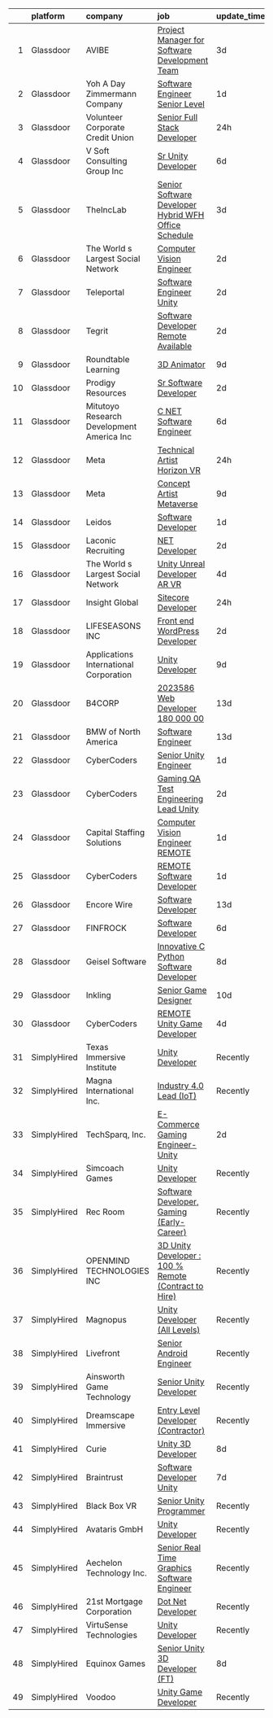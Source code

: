 

|    | platform    | company                                      | job                                                                                                                                                                                                                                                                                                                                                                                                                                                                                                                                                                                                                                                                                                                                                                                                                                                                                                                                                                                                                                                                                                                                                                                                                                                                                                                                                                                                                                                              | update_time   | location            |
|---:|:------------|:---------------------------------------------|:-----------------------------------------------------------------------------------------------------------------------------------------------------------------------------------------------------------------------------------------------------------------------------------------------------------------------------------------------------------------------------------------------------------------------------------------------------------------------------------------------------------------------------------------------------------------------------------------------------------------------------------------------------------------------------------------------------------------------------------------------------------------------------------------------------------------------------------------------------------------------------------------------------------------------------------------------------------------------------------------------------------------------------------------------------------------------------------------------------------------------------------------------------------------------------------------------------------------------------------------------------------------------------------------------------------------------------------------------------------------------------------------------------------------------------------------------------------------|:--------------|:--------------------|
|  1 | Glassdoor   | AVIBE                                        | [Project Manager for Software Development Team](https://www.glassdoor.com/partner/jobListing.htm?pos=118&ao=1110586&s=58&guid=00000182b4e11f2fbfd77b31d86958c6&src=GD_JOB_AD&t=SR&vt=w&ea=1&cs=1_a0192225&cb=1660892029139&jobListingId=1008071885555&cpc=C63BD00756FD6F58&jrtk=3-0-1gaqe27r8m6pk801-1gaqe27rvgsog800-09a2f425170512e9--6NYlbfkN0Brla-Zn9TtWMRI9hglf2COtJLUY7PVjml4LUR13BlzD7MVyLh566VO5g-FW51VMmyx8Pib9ImRFWYslYujxvpIpGCxbpiafJtvnwY-EFmMU2mSlHtiTJjLsydHR26cBO0FCE4PMEyI8ch_XkC2Y1AOr4pHDUxOz2m5-Wcw7P6yslBKJ52EvDJPg0uikh12qrNx9ajgbdrNTG5QkHeVbtF0GkCidRnZPpEytmVO82Wge8JmMLe5JNpxN9lvu7I8bgEuWzK13ti4_5TmYbERMrjV5lWtNz-nihfhrRepLgHRZ8I5Yayn6av0zhmpl1R7Ar-UdKmZ8WWnrR1eLB5EFGciTpg3fDleflJ2hxlcFSLS8SY-KZYsoAxEcDcJlEoWdjr77eZRUshkWScjMcQxM8P_iYsmDmyvo4IIkNTgXz3ORx-eIkZjJjn-RzjINYL3z-eRqjJ2-gyCjgndMzeiQm1OlxviosZuMPXw5bmkBPUdEhy1o8Zm5fuspmiMW5NBamquLBBNYfUWow%3D%3D)                                                                                                                                                                                                                                                                                                                                                                                                                                                                                                                                                             | 3d            | Portland, OR        |
|  2 | Glassdoor   | Yoh  A Day   Zimmermann Company              | [Software Engineer   Senior Level](https://www.glassdoor.com/partner/jobListing.htm?pos=124&ao=1110586&s=58&guid=00000182b4e11f2fbfd77b31d86958c6&src=GD_JOB_AD&t=SR&vt=w&ea=1&cs=1_534cda07&cb=1660892029139&jobListingId=1008076404133&cpc=5FEB1BEB8E14EF52&jrtk=3-0-1gaqe27r8m6pk801-1gaqe27rvgsog800-4efa5519357b4d2e--6NYlbfkN0Ae6Qmv8rNb3d5rEsMPL_plhvilYeiJERi7JqghURwQ9bq2mHgMGRGP2iYP1nqVQ_AjShr3JGn9HkZ6wV7UwSgTzdiuvyjShPUsCCzIJQr04_VzsTtrzDPvPeiQmm0ye1WEOif2S5wcrhVOg-DQppf01PPqD0lypB_pvnQN0lN5_pm7vk7X2FMmCIRf6SayfwHH9Uv7vXpYYLevJUcrVyQiYfH6b33254Yw4WijPn_RPluZNLFD0SgN48nxXjO22Wg1tbmr3WpWulxRZaNS9GtjhqT8vrwk55ykHYwyEYtGR9OiNbrA-4iBoQA7sa3PIfdvzL4ipntPAlwadXfrnF_TZoVXS11ve6tsZQOglnQk6QWJHBdUX5d5Zm1-RWl38NNxLTBdSKJyc5PvmCQCcAUOAj4P5gq3aJoh4FzexRa_DPUnX6dqmz1RPIyPDIrF6oh9zlEOqb--0UAnOPvy1Lf8Y0gxRGiyQqzQ7QWiu9GxxLa6dcXtsX_t)                                                                                                                                                                                                                                                                                                                                                                                                                                                                                                                                                                                                      | 1d            | San Diego, CA       |
|  3 | Glassdoor   | Volunteer Corporate Credit Union             | [Senior Full Stack Developer](https://www.glassdoor.com/partner/jobListing.htm?pos=127&ao=1110586&s=58&guid=00000182b4e11f2fbfd77b31d86958c6&src=GD_JOB_AD&t=SR&vt=w&cs=1_aae40972&cb=1660892029139&jobListingId=1008078538669&cpc=280AB1FAEDD8D536&jrtk=3-0-1gaqe27r8m6pk801-1gaqe27rvgsog800-ca50e950ee618eca--6NYlbfkN0D0ff9e8Lfwlpl5zGbQmpn59AL71QmFd7VKOAnfyjZzp5sdngV8WPgYe0dov1m7Y2mzno82NZo4ds0Sp7kLOgDl6XnJTidr0i1rbH1TfYFtDDwCGo2uGq8hdgq9jCiOvuLBEfE-lUdin7ShclQjvBsYVhibcOY04KrBDLzCYCWDb0gMSb69g55SH0U6JEkg0g4iqyFKsxbkt3FZMOXqEDpjo9IUOkznoCg8l1e5aLD6Q9jgwhb76qWBvvVfW9VBDPIKyfpGGFHh9VW2Ww54-WaagvZB9FU8fbEE3ZIPX4RkAwbaZntVa3LnW65OpSkh0d3-4LU02TqsDrDaF77bN_1kRgZ8_rv8PbMKmWezsplUi1-pc8PF5DWKae3hPncL733g1kmjHvNlmUS_ZEsuXdqVdt76YDhYXpJe5NbL_ZZf4flqu2gBWzhaFpGRCIuJ2mUGgNtdAixYmezz1iVuwUj4Ac2PlBkyLYY%3D)                                                                                                                                                                                                                                                                                                                                                                                                                                                                                                                                                                                                                                  | 24h           | Nashville, TN       |
|  4 | Glassdoor   | V Soft Consulting Group  Inc                 | [Sr  Unity Developer](https://www.glassdoor.com/partner/jobListing.htm?pos=126&ao=1110586&s=58&guid=00000182b4e11f2fbfd77b31d86958c6&src=GD_JOB_AD&t=SR&vt=w&ea=1&cs=1_9469b9d0&cb=1660892029139&jobListingId=1008068603998&cpc=334ABAF5D42DC775&jrtk=3-0-1gaqe27r8m6pk801-1gaqe27rvgsog800-85917aa00f3f2bf4--6NYlbfkN0D9RE-Si7ybiUgDiZLiiQYmpNk9Vbzm2gLbPAQW_p1zE3jUynzuC9mQeE4jvLF4MlS_eJoYiclQZfDV-8rxK7trz0mZrVCipmJf43BA5vmJuJ51QVrW8c5Pq5asY-JkCxJNrAJGuchCa72LGsh8Ez14KRADh-U9shACdi1d1HxV10TD-5y22u9gazY2vR0A19YPL-PufP6XzSWoR-7E2R0c0URmlgvnbXAbSElohQVRvhNO-Y4IntFJWvimOtCXoHMvKVoxMgif-CufwpAcxMq4-bGOUBfGINxZ_jogyDq8C862VyApTqaU2lL_T954rYOhgRJYxhyJPdcYH6Bgcra892K3Xg7ztiZfOivKPqNMdwaErCnwJ694uGoDxwJ7OWCYkT8F-ZCNXXnXDOW6tb1WNTwzUGE120juhFOe6tCZQOPOpeBDBQ2pPJHCYBhGeqDrs-0UhW2b6p7OkKQRx6FCDt9bza6ftsDp7cDh2n9ZDWGdZ3SFfOtBd8qrkg3UDEw%3D)                                                                                                                                                                                                                                                                                                                                                                                                                                                                                                                                                                                                     | 6d            | Louisville, KY      |
|  5 | Glassdoor   | TheIncLab                                    | [Senior Software Developer  Hybrid WFH Office Schedule ](https://www.glassdoor.com/partner/jobListing.htm?pos=110&ao=1110586&s=58&guid=00000182b4e11f2fbfd77b31d86958c6&src=GD_JOB_AD&t=SR&vt=w&ea=1&cs=1_83926fdf&cb=1660892029138&jobListingId=1008072101879&cpc=C49818E30565E1C5&jrtk=3-0-1gaqe27r8m6pk801-1gaqe27rvgsog800-9d51a61459776722--6NYlbfkN0DSSdLQjsFUNIIfWKBSCm7aFN-16N06oiE1QhvrDqT-YyS4Ix_-hUP8Scw6mwJEE6A2uisVI56FbgYlpINU4OAL-rAfTfCKglmO0y9iRlmC55pppFErSPqD5Uq1Th5kGjC9eEB3fOiQg-HIkeKCQlqT-IUkS0zPgJbMy6l_6XzE6linuJiv7UBAGSRZCMxF9hl47Z4osv314DIsngajYsoOPHQ3-RrHq5rlzKGmTTtNMG4qeSRvmqRY8ekojNsf3S3zC2lGdrfkHDCleBK2G8a36g5g4YcUT2QoHHr3RP6MbmOzp7iA7uUSZ1SqpBHLUzjglNYZbQBGOF91LpYsr6flNinXNrMo6VREii6I_Q_-pbpm9MwhCIIalwraU9YrJSd1HtbV0vLWjx65MNPHID-Q2PZgWXMLK-0kx19L4xKs9a6SPQMIQ559z4yFcI_BYuDa53lUqn2gs-OUXYJztoUKBzXmUw7tjTXOCkup1quAIeuNHWDq8poOVVBoEwI3NRVJYahQHdpkiQ%3D%3D)                                                                                                                                                                                                                                                                                                                                                                                                                                                                                                                                                    | 3d            | McLean, VA          |
|  6 | Glassdoor   | The World s Largest Social Network           | [Computer Vision Engineer](https://www.glassdoor.com/partner/jobListing.htm?pos=123&ao=1110586&s=58&guid=00000182b4e11f2fbfd77b31d86958c6&src=GD_JOB_AD&t=SR&vt=w&ea=1&cs=1_c797bb2b&cb=1660892029139&jobListingId=1008075260622&cpc=BBD63848FB84346C&jrtk=3-0-1gaqe27r8m6pk801-1gaqe27rvgsog800-35c8dcc64f80e154--6NYlbfkN0DSgjPPcnEdvoK3uuxfISLALE6pB1FR7YSHOr_tSg5_QGIhoz_2VqUepdcKLBLI_zT-ByUZ7jUfNzxKmhUpoUNX_46a0P5eSJtFIKqmBxE2EUZWXuXIw_QgpOkukgLUflKYrCxeIMOLksSSMqbnyASmenJYhoRn4pFp-hnkcwA5_yroqHfnV4cYFtctVNWTMIR97xzFZUYY4Z2ADPGKReFnOyrrsrEjX3xjOR5tl9C3DcT6gD2MQK4T9obFz7XYpTqQSZEF4hAw9gtPQG3kJ3hRolK8vIepLgJFZWpZ37_uPkAgWY-qfiYDzjUfOtIVSNcaEEn4NqbzghpYIwSqGDbTwAZWJ6BjnkBi9GwUnecoat7F7HOWzatrFyWtWGSYsoFXX1aO8u19mU-HWATEUCLKNlj_ZtIDJ2c-xpXSX8_9O1yxRJrP_uHpfdO_ECsyugmrgOy7Wra0CUIJcTOqR5FI-C6mHcH-0-M-XCbbyPeBMciv06R2B02US5jbqq-rSvgBnFvCGNskfEfHHKvxmxKNRG7WBlpahQ5uNrN9CJwNaQORMOufas9O8YEa5XIBc4MewNZSRjCP8xeon1eF3ygF)                                                                                                                                                                                                                                                                                                                                                                                                                                                                                                              | 2d            | San Diego, CA       |
|  7 | Glassdoor   | Teleportal                                   | [Software Engineer   Unity](https://www.glassdoor.com/partner/jobListing.htm?pos=107&ao=1110586&s=58&guid=00000182b4e11f2fbfd77b31d86958c6&src=GD_JOB_AD&t=SR&vt=w&ea=1&cs=1_58dc4a58&cb=1660892029137&jobListingId=1008075046577&cpc=8A48E7D5890B96AC&jrtk=3-0-1gaqe27r8m6pk801-1gaqe27rvgsog800-a2586b8f60e5c255--6NYlbfkN0AntC0C-TCVph3zu4OMPCfnQ-MMa4QglcNogR1ub3Tc_pVtaDijIQNGqjZUjoXo2yKwu64KD8-YtFIR2I8kkqCbL07rpeOqxyEMXIKB1ZwOfsl0Q6IfIhQNenE7zHvKHruNGpl76kDxluITjcBqrRgn64vIx2FQD8vXwu5Xm23Gx3RzCIfCAb9mVGdhDJfdG4EpSbx9fP-yHUW0Vh6dn359MBdtKZPXjFCYH2bv5AAJXhfpmnBLsT6vEG93XzM2TEgHDF8yGq6QQtNpTht2WqjzVz1e7o_lC6x4waeydedv7cQF-96zs-7hoVCpLVAfMk-9mWP6B1seThPnONuH-hxoDkcGB6AcvsmNhLauu2IFVobBZM0h8OR_4Tq1xLB5eAPuknHeIHot8ps4LQOcVOztnL2r33t3Mx1KxbeD-NRpJQw7mm-3BbdwfQhoQWMwgqiijNEHOd8tfezKVT6ns_ej6Qodpw7PEvQhAECVF8VK2vXp2QFaBnw-8ZDA5t07NxvnHx_xQQSR-w%3D%3D)                                                                                                                                                                                                                                                                                                                                                                                                                                                                                                                                                                                 | 2d            | Culver City, CA     |
|  8 | Glassdoor   | Tegrit                                       | [Software Developer  Remote Available ](https://www.glassdoor.com/partner/jobListing.htm?pos=113&ao=1110586&s=58&guid=00000182b4e11f2fbfd77b31d86958c6&src=GD_JOB_AD&t=SR&vt=w&ea=1&cs=1_916ca3ea&cb=1660892029138&jobListingId=1008074129417&cpc=334ABAF5D42DC775&jrtk=3-0-1gaqe27r8m6pk801-1gaqe27rvgsog800-31ea58efc222df99--6NYlbfkN0BYTXhm1cbXLAspEfzBkuVxq2TVVktJReCYtVkqu0WvP24Gm3Dxy7MDa6OJSrO0xO6C66tfxA8ttbJfLdpWJkOgdtvkYOy2-vXX6QsvaM9J3wudpgQJfabM3wvw393EsEKyI2j8r-2wX6ovTATJdOhRulDCxWlu-ACK69X5QuY6KgD_QcQy8D0VRgb4a4kmfd3z_qs-B9KgxIGPnmP6JdEyTfm55MQsM-ofZ1A-L5_hAZsgcyabEaw4SftwVZ4zV93uINH0sNC0BVG9M-8FmAbblU4BGZwra6lC63H8_B7S7YjOWfn6q4GKeMWeMTSdGYFFS_lwj_AFUltChar1uEZOtHpYjM_9xOAaIgYQONurnWI1c9rzkf4MeCdHrzJUmdiYiW3lfkpOq48Jk2bz8-JUdUCr5Od3Be0xjnSzrlIHm4ZOfIL7t2mmFggcpm-ImyNAM7vk9uRe9vPdBtGxo-YQHI84u9pcq9JVbBDtWNrWTCD-Bvevg9vQiGJimVvlphEXTUVKddlBtg%3D%3D)                                                                                                                                                                                                                                                                                                                                                                                                                                                                                                                                                                     | 2d            | Remote              |
|  9 | Glassdoor   | Roundtable Learning                          | [3D Animator](https://www.glassdoor.com/partner/jobListing.htm?pos=109&ao=1110586&s=58&guid=00000182b4e11f2fbfd77b31d86958c6&src=GD_JOB_AD&t=SR&vt=w&ea=1&cs=1_7823ebe1&cb=1660892029138&jobListingId=1008062652493&cpc=63C68CF611DF075E&jrtk=3-0-1gaqe27r8m6pk801-1gaqe27rvgsog800-465ea9dab49fe022--6NYlbfkN0BVapqBw3SgoS4uv2G4zUYtqIdSNvBDwETDajj4_FEyngziGLzFguvgXGnGRHjxmfOl7YToDFSbofLhWIkbyvd4jpB6iHDAdo7rVOzKqXgujFNWoT3iiw80UTSm2WavY9DzDTyG37EC4qUegYrcIBFAY3qclQ4wYp9rY5Kvv_O5cP993YzGrZrm-7jxuTlgP83qhFBteX4vf6HFkMIgIefrRWth8PtoRrrgR3jf9Z1giRY1PyXyeJ3gLtBdaG1VWi88x-rj_KRQ6YKHK7ofeT1U7Q1xUzaQ5J9S2f480vXLNPbe4TkyAd5Ft-e5Gap6LyzgOsBYYusqv1IqkdCaU7Qdgyk-FVRzSGuvqt9SdNEvZKiEBTa4fbZiWPjDVAhhz4NgwTPLC4x2agPDGiTy8uSLrkpdGDiibYvG3u9VQdbID_jxro8-RYehanDmY6IAHBMjkqtXHuc5Gm0pT__IphvjnGz_3nefsoj21WmOYVEXErmO8xQCVWlZ)                                                                                                                                                                                                                                                                                                                                                                                                                                                                                                                                                                                                                           | 9d            | Chagrin Falls, OH   |
| 10 | Glassdoor   | Prodigy Resources                            | [Sr  Software Developer](https://www.glassdoor.com/partner/jobListing.htm?pos=105&ao=1110586&s=58&guid=00000182b4e11f2fbfd77b31d86958c6&src=GD_JOB_AD&t=SR&vt=w&ea=1&cs=1_e31c5792&cb=1660892029136&jobListingId=1008073502263&cpc=3028881457C6165E&jrtk=3-0-1gaqe27r8m6pk801-1gaqe27rvgsog800-404555c049bc27ec--6NYlbfkN0A2ztIwgPcC5sUL1oQzLFCSvVVkIkslVOnYdQ0mpSfPA6NpMWu6Kno4nnrYB-fWKcufpT5xOxPe2qCsSX5um4scelRw14WwX33UYcL6KO34QeC8INwRzUAPtwFkNlVpOdX4f4P1DQp2fZ-UJ251JBajJ815MIKFs7XVquBdwSk1fsH67WzqITEoiy4zNby8cnu7jShpL3xBWhxY-n3GAM397_soHKo9wkYUfrcZZYI8dGar122MbRXw2xwaAAMht4qHvxCXH2fORbNPpqUIj1g0QBaUaejhoI3PeETz-B1feI1hfWprIXZ-qZkHSimY5rJj9_JSTm1U804RTpHeuQNkOeRAkQ_bMSErh4xve4gOtrGE3BEn2RzvAZPZRf4vXDUGzqmgam5aBGMRfnMQWxnP8zwHDBGa8tnPXlaE1T4fhHiHJk9X8umdNrD7TtOCpvF5tx-rx-Z3p-hoJWLj6v6mz6S4idFLN__z360OciUchm-2BMyp8GxPTany1AEfzD6Igw6fM1A8Fw%3D%3D)                                                                                                                                                                                                                                                                                                                                                                                                                                                                                                                                                                                    | 2d            | Remote              |
| 11 | Glassdoor   | Mitutoyo Research   Development America  Inc | [C     NET Software Engineer](https://www.glassdoor.com/partner/jobListing.htm?pos=121&ao=1110586&s=58&guid=00000182b4e11f2fbfd77b31d86958c6&src=GD_JOB_AD&t=SR&vt=w&cs=1_8daa7f17&cb=1660892029139&jobListingId=1008069331181&cpc=4F748F1840550ABC&jrtk=3-0-1gaqe27r8m6pk801-1gaqe27rvgsog800-1fa32d082029c0a7--6NYlbfkN0BvrjnhlIknunj6B5uFGHHla5BSmGDnouF8_mjReNBU2kRZZ3EzJErpeKkwjhl_gNlOonS223EpcDz418rPQe9hZBvsr5e32Dip9nBxY3QrX5Gj8SrLFgwfUSatyqQnAYzpZMin40eVS1aAVjGReKFSRgtxwmdeBcbsy8hsAWrdYyTbd1IRKXDUsW6FY_bCxc1pJpNo2D6fViL2yN2wmTSmwAqdBiCYBMQc9gnG0f70MGdoAwjzomsJ8H8te4Wa2H-8XWZhJYxHCPV_7RrQL6bZ224ee1vKl08BxmNSUzgJOh708gHCA_C_dYJO97vaJpB5OkDMdI3Uo4gwEHRG7G2s303l9EOP5Zisz8U-iPUhmVBdJqxOvJBRa5d7opSEnQXf5tzLF4Q_qBvykvdWnpAG0sXheuUqAMzKEJXbdPdRLcx3IxbWnywp0w_y1FHLESlMyW2kVS0FQ48m3G3TX_moYo_Nwqv_zv72fkRXZmwQQNs8qspNK5grAAl3IrqnYQF-0lN6k0ci2IRQVU5PEDlWbE7r-gmV92zOIVeGqV5yCZ-CoZh1lpiDOSvfYOj9gsiYRFKidPnsAKAzMy6mbMgzCCuYnNBlaGFvEfHo_AK1aQAa8-0jzUubZEBHDMUrke1WTfVkogNVdxSdAc4DFGK3iF-YDLNfsYYCJDwPRE9ZCra9Xu_JDJzLQNExk-PsMw4%3D)                                                                                                                                                                                                                                                                                                                                                                                                  | 6d            | Industry, CA        |
| 12 | Glassdoor   | Meta                                         | [Technical Artist  Horizon VR](https://www.glassdoor.com/partner/jobListing.htm?pos=116&ao=1110586&s=58&guid=00000182b4e11f2fbfd77b31d86958c6&src=GD_JOB_AD&t=SR&vt=w&cs=1_a564d7b5&cb=1660892029138&jobListingId=1008079986244&cpc=6193B0C32834B022&jrtk=3-0-1gaqe27r8m6pk801-1gaqe27rvgsog800-434291bfad5fa8ac--6NYlbfkN0DYl4UJW4r1Vl7FEn6T9F-rD9lpC-0oMJVSiWjK_MGUd8e8cHXcpv6KPyjLHZEfqkVC79d7dzjSSi137PjzjJNGMHmj49W4Jn25vVvuHv5L1xKltE4fvZju4j1rSVs7xspvDrPiPo-wibroytElLXb6ta3rGr1ochhiLeuCuAVUT5eeoXRcRHDabA_HaImJ8W9m7yYoL4GuozjwdHAgRv37iw6ietakYuuq9Op0-Q9V8RAawU8JOHo0RHxrgyQ99IEn9EZhDicxknB84Ii8l0BdhLtiVh-J4O5PHUlLEWrWpetxXvY9K3Ie5eqDB1Qj7KsBVH-P9MGgyJfqQio0Zm9mBaoeEgM9YxlmLOFKkb7ClDJKUEKuVex1BkuQyohsBIhkoqxz7U57f1kfDWN00smTJ_D-4gSkTRuVf9fiUM-ZE_-wrdA7Rx6dm6MSMHNtifeHFyRgaQSYKRG9zS9MFMAd6lBDHxPGtZxLk5QgiLFBSybwzQAreWUQ_bkL2Y04TxAaHxEB5OYtEkHC6iTF6DM50G4doEh3Gqbolg54Sjs7DhyIoartIFRLMKODioADWgkIDnKNCSWcFqz0TNuzF9Y2WOFUBk798L7Eg_KIQloRlABexkx6UXnqzijQ7rje5_HuP0E1AUHZL_lbk2tI2Z5Tq_9u5r1ft4G9t8tcrWY9oj2xevztB-Sk_-G5tTgr0c2hwnbjxEPRIn-0lViYEGq6d74KfkI8LvVywe_J-jM-sHvQJGVnSAR8DHm6QGKzOg6W_WzgZfEjJWV7WFM7iUAwpSLEfSobT2og4ewXmFmI7gSZPN378LfbmC6OfbXVMkgBIKhieqbaO8IMiRMhwjje8Lm3Sb4pTD0zq_sQHontB-IQseVMrnmt8K_HoPLLCsnc6bAACm1yUch_R_DHFrZCPcdLvjqjz3v67yfxuSS_mhiKBOdG7taFNBn9wTF-UEtNn2SFiFrlQ5NyKrwlS7hN_iTNCIrtEc2w2Zp-4cedlNdwo_gedzJDRSOCG9W17rSWtTvAudDNQt8DWAR2-kSMobrnHj6YyZ__w5HuFrZjx0hoCbtcjUK6LbaywRp_PO0%3D) | 24h           | New York, NY        |
| 13 | Glassdoor   | Meta                                         | [Concept Artist  Metaverse](https://www.glassdoor.com/partner/jobListing.htm?pos=115&ao=1110586&s=58&guid=00000182b4e11f2fbfd77b31d86958c6&src=GD_JOB_AD&t=SR&vt=w&cs=1_02b877d1&cb=1660892029138&jobListingId=1008062809212&cpc=AF770993EC679D41&jrtk=3-0-1gaqe27r8m6pk801-1gaqe27rvgsog800-e329358f52c7b31a--6NYlbfkN0DYl4UJW4r1Vl7FEn6T9F-rD9lpC-0oMJVSiWjK_MGUd8e8cHXcpv6KPyjLHZEfqkVUDhkK4Kfk9Oh-TQSWSbaM-3gwgiir17qKd0_nbd_Cf2m-db17kT_C4XyBNANDmzmIia3fwFkeGPff3n08edhh7Kmsz9bQGkkMn5Yumu3oFHkObOcV9Yr_qSbXu2NO2topWal0PMpSssAQDPIbYCowU3B0j4fc5DVexEeFWPsiTkotcEISPn9czJzCgAuANjvVwgTgNDzomjwfPv2u1gq9xaTpedvLd6G9cq3g7SSRlG92Bhhhz3mfjZKPOxGeA3wdnfFap0lBpzEwijeBFTyNKNw7a3m6obH2aB29i85QexjfBqVjBrplR2rlSuIo1lgSAmJXLpGPKiXLoBXHfTkHTu-htK56W9d2yME5P-Z5n-CEIQ48NoTujs09m2ROkJ4tN-ZvoCOoNFCnuRvtNYUGcNaznoOkth3TZcxa0os-4JbbMjg_F0Ke8QOBxDv4uawD80j_m7OVFdpq-vRdf8ggpBbd1bJ1NDcBqW2n2g41hEzJ8MrQrFVl7op24SYPJXBBjIJXD_srkgzgYhvjmH7pRW1V1dCmB5MD_XOC9_ANPWYLB2RhVP68SoLSpZ23MjpKbiun3bzM-2dRkzFYR4rJdNDYMX2WO5TFwWpsIKVR66iZUATdxLTKzHbA9KI0yzE4jRKdfKAqjRb-ShdwCoRdPC1Gd4sDxUyDp35P3cuz2YrQ3L_kMINyC1yL12lMJUGXnZvyClUqlTysN1r_NXh8-bAylYm8frWDUuAE-NlGcwuRt3g1nsQ6cE7Ue_K1XXJl_RxqlighkAgLqXJq9dcsxnRp5Dx4Hl5Apm0O5brUeH_L7qo88YbzT74ZtKJv-HKXtptbm2Sf1TFdO1UuYNIoZ7WX7HL2ChmG7kHQFB2wOToBIvCef2g0p5v75LL3kbUkBNng_GZiPuwi7I4oL5n1dFpswCz4xpPXDq-UOjb3fKb87g6oV-NChBvVHX8Zx9cRFmbGkfIbl2MHMC9k_LDVU_B5UzruGlbnqDi-ZDRNU97b09uCUovOlbHQxNOxMbE%3D)    | 9d            | San Francisco, CA   |
| 14 | Glassdoor   | Leidos                                       | [Software Developer](https://www.glassdoor.com/partner/jobListing.htm?pos=108&ao=1110586&s=58&guid=00000182b4e11f2fbfd77b31d86958c6&src=GD_JOB_AD&t=SR&vt=w&cs=1_8a84990f&cb=1660892029137&jobListingId=1008077271826&cpc=883DC43018083D9A&jrtk=3-0-1gaqe27r8m6pk801-1gaqe27rvgsog800-00cd903cd62788fc--6NYlbfkN0CZUO70VSdYKA8PR3jfrSh5ljhqJhfDt0PzQCMubt8cRihWbmqO_-Ccw6DGinMZCyJzkaFxd7N7OqMyGmEHSKB1kslckWKLwPCBcZhEd3jGlq5d3SmluoLsMVZyld88sLpr1kDfBznTNAO-J-XdWqpErp3ozdklj28lvMojXzqmC5Xs_BqGi37NDt4trizjvaoAw84qw-rLk_J8fbAh3eDOfEZ_GOen8X2bPIeIK7yYwUUzDkfOMgkicHyzNvaUdCcx-BYo4-PirLHZ3Ucv6Hu1Ja5V8srY1LKah3XgU5RaYtVePr9FUDT_FutPY4WvwIEqRm3fiLs17MwsWhbRjP6q19wqU-Rr2yZqnHgTIgx6RbXTj12mOu0cbM2oRiZM0n7BDDhXg194Iw1vHBVCEkWJV1-0C2ABp1Kaaw87nmvt8ZcUpImmdeLpL9UqTKvSKnxPrQViFKkPeVTX3t1YhXnTUJJo0OSdvlkUmneAYezJ0kvtacDVL65kjWd-e1Ob7yTzK7uEyGaEDEIoTA8KJQ1pXhMTHoDOnHwXOGSpd3RRpvfnsjrVGI4CcAN3u-Y8wTBOv1-7PES3Ma77hgDqmodzccnlOHbjauP7VgycJCiZvDEvhzNYF403)                                                                                                                                                                                                                                                                                                                                                                                                                                                                                         | 1d            | Bethesda, MD        |
| 15 | Glassdoor   | Laconic Recruiting                           | [ NET Developer](https://www.glassdoor.com/partner/jobListing.htm?pos=117&ao=1110586&s=58&guid=00000182b4e11f2fbfd77b31d86958c6&src=GD_JOB_AD&t=SR&vt=w&ea=1&cs=1_18df43e3&cb=1660892029139&jobListingId=1008073871528&cpc=6193B0C32834B022&jrtk=3-0-1gaqe27r8m6pk801-1gaqe27rvgsog800-ea381383c430b3dd--6NYlbfkN0DdJbhHBYXEWBLZdlxQXj7QWc-IkEPIf_iUNPDm2ENCvayc7As59E3viv5RijUdfddRMWLQtu9yq-9Cvcjdlhi9ZpdFgOHV-qlFPgkvYgAu1Utk0uElhqxUYGKpx6T7CPHot6IZr-dOKfsA-NQkvdfF1GO-TFQi1JBywzJANKL8aOWbmvAd0dMu3WsSVKUJeuJHrn0V3aDEeTL-K3LmmqFRei84abr1ihPVsiYXwtQ77SSvW_dqqZ6qX94wtBB9zskv5wfBoMB6t-dfDisCTYDrArr3jXcn0u6CWsVrnFuT5CmMBIL_KFJhFgTsKgA59_Qz_yhXd0K0pkfaxrU6dfKv1GRWn9Gty60LfVxC_7joXEbVPp8oqtzTUt08GtgbZ7aGHWGhQLmfvAm2ezZKAoOsSsR_1QX-wuJzI26VeQrBnmrLvc6EcD-kxeVg5Y0sgcnwuq0KvmeIxzyuIHuvUguwnpVhjSHAVGLOb3kf13Dg76JbLKUW3GvAK-YByMs5MQHqA8QY7Sfrdg%3D%3D)                                                                                                                                                                                                                                                                                                                                                                                                                                                                                                                                                                                            | 2d            | Remote              |
| 16 | Glassdoor   | The World s Largest Social Network           | [Unity Unreal Developer  AR VR ](https://www.glassdoor.com/partner/jobListing.htm?pos=119&ao=1110586&s=58&guid=00000182b4e11f2fbfd77b31d86958c6&src=GD_JOB_AD&t=SR&vt=w&ea=1&cs=1_cd3f4e7c&cb=1660892029139&jobListingId=1008071050775&cpc=451933188B21919D&jrtk=3-0-1gaqe27r8m6pk801-1gaqe27rvgsog800-9f5628d9cfebf43d--6NYlbfkN0DSgjPPcnEdvoK3uuxfISLALE6pB1FR7YSHOr_tSg5_QGIhoz_2VqUepdcKLBLI_zSqSDsEJmP93KJyLow8fDRmDK97hPZUxVdRhY-RLzI6mplnG6kSbsrJNsU5J8SjuffQnYSaMvAlm31fMrPRABnGmUCUYZHZPacmbq2u4wbqlNmS-Yw8yCi6xPsSTElLmQdLZ31e0aM1yXAoP1hWqfPf5Y-GYBm2jNssV9JbxmdRdBL40VIiWoSdUF7uHDm0L6YwWoJK342upFDw6IifOJXbkouLegr8EzW2_Z9AEA8HehuQEHEfDV1oAL1LjqDCazwFPJVK-FWm8g53Yg7zloT0WKCjIoTK9VSeM4YMJaBI7hojYoNHO7ouq_6AvM_4eq9oqiU-eY8Mx4cUW_yyDMrcLeogZc8oiqGosQTIN5350gaBa9eV0_F1jK3f15_E1-sXWSFW21GiPqiLfmuBpPewlPGblDLVjxykxzg3foH-qxxLYPuaDDjrAxBYoCxDjdrl00k8KZXnWoEDyE9BrU7QIV6hsg3GDAHyZqwQO1a8GpzAP6d03bbZ8rmsIZqXUj7OXZVDrkrlaGY4_QDs_WrhNiwdG3dlMLY%3D)                                                                                                                                                                                                                                                                                                                                                                                                                                                                                          | 4d            | Sausalito, CA       |
| 17 | Glassdoor   | Insight Global                               | [Sitecore Developer](https://www.glassdoor.com/partner/jobListing.htm?pos=112&ao=1110586&s=58&guid=00000182b4e11f2fbfd77b31d86958c6&src=GD_JOB_AD&t=SR&vt=w&ea=1&cs=1_49b822ba&cb=1660892029138&jobListingId=1008078937608&cpc=7E69D0A57279CD4B&jrtk=3-0-1gaqe27r8m6pk801-1gaqe27rvgsog800-e09437de6a583059--6NYlbfkN0BKkHZu3wF05EeDimN_p6sYpKCMArvwa95YdH7UpkaBCgHzxp9Is74qxSOFHe9rjiE90IMqTh11siXRKaFc0xlqjKsuWxU6-Lc1-2vYFNYarUmgAeYnCWCHLlA3l7CHG4rY7g-vZJCdfNvsCwOLp07BUqoiANEXrY9ifLCSO_XoN_CkKhgy7iZEvDJnsMNxgMEcF-HUzxbXdfSoiHMzG7kuJOlo7Nf8iN-vjjFKI4QmXEuJRTV1eYasWDza5g28S2nZQ5naqKV0GoZlW6eQ_KiXipApNq7s8AExbPpsLOIRKZ4v0PCy6glLylVL0X8O28bhYtCb4rzMewT6dyEFfLhK4rzulSnGAJ7mlTFTKeB3if6nZCzvB0_ojC1pZdEqVQ_9mqtrafFBaDOBOZxRn3MxCEQrtTUfD0vx9AXMCKiCaehrRiWwEqkaKwQx0vjND1Zes4ANw6YpQTSdPL9Jn1wLc1rrV6jvQSrOK9vzyyy8IavKgjE7vxcGa1Kh_3rUMaEZQ3iUeH2aldenU95NCvnY)                                                                                                                                                                                                                                                                                                                                                                                                                                                                                                                                                                                    | 24h           | Las Vegas, NV       |
| 18 | Glassdoor   | LIFESEASONS  INC                             | [Front end WordPress Developer](https://www.glassdoor.com/partner/jobListing.htm?pos=114&ao=1110586&s=58&guid=00000182b4e11f2fbfd77b31d86958c6&src=GD_JOB_AD&t=SR&vt=w&ea=1&cs=1_e32bd1e7&cb=1660892029138&jobListingId=1008073142059&cpc=4B86475FAF393599&jrtk=3-0-1gaqe27r8m6pk801-1gaqe27rvgsog800-93244ac53de9a432--6NYlbfkN0Af6XyPKZ1uzoRE0GahCdo75fE7PN7TXFnIalp9aM13-zogjIsTD1TImW0V_eeuDo0biAWJRdLgtq3Tax48R20OG-JRWJ3lkuvV8hJmgh_4PbgWrzCL7NpSUU8If64xBAKjEwdxR4XPGSe1JutbGCpxtm5hk6bywjQAYWoTQF6PLIMulDlHAcoTW0Cji3wLeD6XpGDqAPGt4cmLSjDE6w4eiFDHDSQ52-vDUeGZgBHIFId105DXSfU09mEqXv9xfOwTfHkqtZpQHVWrMwIR8tqWP_gzqwUWTA61n91zIfWirV36iVriH0_AFyeFOFqHihi2VlYLLJF0erTqnwUf6PvuzOB5N9p65EDbx9e3F42SQZK0NKbCnKezSMlfPsQY36KlDJR9e-r3Zlf-X5Dgz5uq1Lg-Ja1ln7Td__e2DvdoxdZmZcfBZDytoHx4Ngg8fra5IrkRlCzTlZ1tlEVJ2f2h9dooNONuURuAdY0uLtru5g%3D%3D)                                                                                                                                                                                                                                                                                                                                                                                                                                                                                                                                                                                                             | 2d            | Salt Lake City, UT  |
| 19 | Glassdoor   | Applications International Corporation       | [Unity Developer](https://www.glassdoor.com/partner/jobListing.htm?pos=102&ao=1110586&s=58&guid=00000182b4e11f2fbfd77b31d86958c6&src=GD_JOB_AD&t=SR&vt=w&ea=1&cs=1_d9a6d8ce&cb=1660892029135&jobListingId=1008063343561&cpc=CCC092465BAD6A93&jrtk=3-0-1gaqe27r8m6pk801-1gaqe27rvgsog800-d2c8f4e37a635e67--6NYlbfkN0AS3oPsAAmCngCu4U51_2RxXyfS7TdWOFtWPOafNW52IwBtI59ZXPdtfA3svvnxya3IhrtIKjp-_N6sisgsKzSxprYS_YTJd_wl0lpONz31S7cWSlyk53jxFlw1zEgS45L7xh_Qm5NdssYe6ZlPZIHIsG1HV9E73ViLQpOpzxJIQP-E5wNvLwv0J4ilgglH_he__XKJ_8WBWVsWmHOf5FK6WohBnFf6Fmgl5yD9PKKQaDME423c6YDhs9v_BIOqnnemJUhxWcTZRD__yEcdu5aqVzc1ZCssfq2LvPFM20Q2Saak-RqAaGDp1Nfbx6zn2OFXvn4PRssHxh3Xs_kp-E_9EfRLV2URE7TmQvcWdx39ijc0gptpIklLrz557e5XCuodPbhxuXszIlP6dvB3N-ldTwKEV8FqXwlVrx-A5e2Ezt6f4Ze5NgAOlszTKGHtUrwqmoEQUdJs0V5seii-LOmnD-uAifCKCyTKDIKtuOk9dSvGqqAPlAT4xIqvW6FjkMg%3D)                                                                                                                                                                                                                                                                                                                                                                                                                                                                                                                                                                                                         | 9d            | San Diego, CA       |
| 20 | Glassdoor   | B4CORP                                       | [2023586 Web Developer  180 000 00](https://www.glassdoor.com/partner/jobListing.htm?pos=111&ao=1110586&s=58&guid=00000182b4e11f2fbfd77b31d86958c6&src=GD_JOB_AD&t=SR&vt=w&cs=1_fdceaf60&cb=1660892029137&jobListingId=1008055959444&cpc=1FDE87803EF93CD3&jrtk=3-0-1gaqe27r8m6pk801-1gaqe27rvgsog800-a668bd996897375e--6NYlbfkN0BBcNHvdcwdm3ewH9kjvka83ftEJjxlat_DdA1S80VRS6k0mxP7wnwmAsSRP66qfkyACjOzUQGpCoOfGuWGcky_axKpzc-G-J5jJNNjrG3z6y5200UlxLV8wvXWp5g-7iaWZ-LhuuJLvIVilIjA3P5IxhDmQY9k96GGRPgJZEEO1kkTRcdOTuQTK3j5vVpuDMXu1trwhmA8ssMQEn8U6S8mAgcFVgdgi1UHTyeCPxxh89VZ1NOsdFqIsy-tLY774LIfrWIh_vI9vMjAyqKm99WHKXt6NuSJNxc6KL8CqRPTQNIS_89c78uWoSL77NSslKFG7-crJatMuiep5A_z1pHpPO_42d4NsipxmfORKWbSRzulBRILEDsCzh1uEC2mDYYqYfRYJOx-rsE6UwKSSBI2pHYaznaEG-NOZ1VhyNkELe4Nf-CvHzUBRXf0baNuQPpXpd_dU96x_QsWHQMjxkIM6GGe9IGDBpa30NLli6vMjTrZOMwOHFw-)                                                                                                                                                                                                                                                                                                                                                                                                                                                                                                                                                                                                          | 13d           | McLean, VA          |
| 21 | Glassdoor   | BMW of North America                         | [Software Engineer](https://www.glassdoor.com/partner/jobListing.htm?pos=106&ao=1110586&s=58&guid=00000182b4e11f2fbfd77b31d86958c6&src=GD_JOB_AD&t=SR&vt=w&ea=1&cs=1_220f7da9&cb=1660892029137&jobListingId=1008055965907&cpc=BFE8C4BF51BDD557&jrtk=3-0-1gaqe27r8m6pk801-1gaqe27rvgsog800-577c2727460f3794--6NYlbfkN0Axm-Vg6fMmfBX9KRMVDsRVfAIe89YgedcpQibha4PdkdbN8IS1lBZa3MR6-44f3Ah77hdI32BqsNaCoFoJ3TDZr1HFI-tS_EYGc2FD0BQ5oShEX-EgVwi4VVz3qco83PFQoBMliaV0y5grHQPHRWTFIJuYspHbAvSmOOqjSxmUuFy4Ojc3YfXyKQvVY-_AIbRQP1hUa3woDNhAoerWC5D9aO9IzmTdR6YHP-NDCADqKgeg-cNFrVgPdFcn4vk5bHQfSmaoqTM9-JfdR91tVYRG_gf1NZcQcPIOKyZtTV9rcE8sdVfrGB1XWfGWHkK8ikI3OZBEeRhNDIGJSC8iXN_vrZbZeIbBghqVZHcNhkRoy10poNHr27KapmfNXcfUdFAgUWpE3XkZAokYu4ErkAiYlPcQDj5nrMTC-D2UFeqvKLHgclcXcLUfvLCGe-RVlKtD5o0sYz36_1uOb3gOD4kamUJ5ijZGlL8DYV0tWS9s_UDqOMRm0rnxxd4Q9KoQrdo%3D)                                                                                                                                                                                                                                                                                                                                                                                                                                                                                                                                                                                                       | 13d           | Woodcliff Lake, NJ  |
| 22 | Glassdoor   | CyberCoders                                  | [Senior Unity Engineer](https://www.glassdoor.com/partner/jobListing.htm?pos=130&ao=1110586&s=58&guid=00000182b4e11f2fbfd77b31d86958c6&src=GD_JOB_AD&t=SR&vt=w&ea=1&cs=1_97896aab&cb=1660892029139&jobListingId=1008077464068&cpc=451933188B21919D&jrtk=3-0-1gaqe27r8m6pk801-1gaqe27rvgsog800-61b2f59596c10b4c--6NYlbfkN0CpFJQzrgRR8WqXWK1qKKEqALWJw739KlKqr2H-MSI4eoBlI4EFrmor2FYZMP3muM1x9lhn86-8vQ5WM3XbWj5Sjt09pWbneuLsS8hanCdOgxUUsXhF1sNB8_nCTlxwr6Vw2KrjeO3jOvU33spwT6IUdCymwqUw_MNcVYTlQMDKcf2-NFeYDm59g3HYAXP3XmtHkBiO_uJMvhvO86WUpLBKqaup4NTTqsi41zwo5Kk0rzyAE6tDGTKx_2HQ6FKpOsuEsgW0LT-f7EYL_zHkyPu-1HBB87ijUzwtmlOPgqRJnfgsybGDSnQjpv6Mf7ObJx3rHXKa9jXfZlnRz0oAf5nBSTjnJBLfu5ISGwoMjaaOdjP3VBwh-XusntXkQrOr1g6Q8w4bLpW8BK1NPA6QXCsaW0jfIcIDvNOSMVwgsQ1EzGBLCb-gr2GzGQ5j4Jk2icHGUGxpq5zZ1lRJYsh1gb0G7FLwffYEAr66XUBhmOD29Pr3LR_bXfjs563gzhxgXODzhuVRRBw5lk36sI1hH8Ul-gfjvO6X0nxPExRk7hc2Wstv4XRUxdtU41BJtOGhC3sotSAcSVRu3yqIBYQ1r809vRgzBhCxfSoWU1DesLjyfJ-IKdk4tdKG1YNlq_JxCIOQaaFSZTPdzpgwJS1rZ6hw7_vsNnQE8FLqTx4LMhdFFxGQLk5vxJSObF2dVI35M-GEp8w_cyWi5LibWUp52YbhX-wBvzA0P5GH2ErhzPHxg3B8ID3yDeDtRg5nu1cCQ08xMq6G3WiNIpu1W3YTasoUmvYSuS9pRA648ZN3uJl6BfBhFtBBll3TlO2wEh2F9oWBwpp-mJ84vPKzkv4Y5Vp9qedIwMUjanh8cEXVDDAkECNa9VB4ZKHxPgRwUXw8Z8jb2GsPHckNyWUu5bDkoO2kl8XuXQKhOvdU05igduGR555HKK-5D5npxUphOsy4HLg7uT6ASzZJOXHItKVhC5r1XA0dMC83JXE%3D)                                                                                                   | 1d            | San Carlos, CA      |
| 23 | Glassdoor   | CyberCoders                                  | [Gaming QA Test Engineering Lead   Unity](https://www.glassdoor.com/partner/jobListing.htm?pos=128&ao=1110586&s=58&guid=00000182b4e11f2fbfd77b31d86958c6&src=GD_JOB_AD&t=SR&vt=w&ea=1&cs=1_af72944e&cb=1660892029139&jobListingId=1008074251491&cpc=451933188B21919D&jrtk=3-0-1gaqe27r8m6pk801-1gaqe27rvgsog800-ca02104c8a6a89c2--6NYlbfkN0CpFJQzrgRR8WqXWK1qKKEqALWJw739KlKqr2H-MSI4eoBlI4EFrmor2FYZMP3muM26mCfOsH-2rBtVRE5-7onLXEzCwwRnlYKA1GMNM2zIerJA_Ii6bOCRXdULxjcNN-i_MINzWK4Id_by2MofQ7_nPGF61CaxXQZVjKtBYZkQ8OTA-My2jKArnxeaWj61D_H7aOf0jmtMXuKKvZCusKKwUaiYvFCC2I2xzetyNjT8BhgTwU86HhmfOa4RFe4ekqei8bjy38GpdyEbMnU6mIoh2IALJq07RANygTigkTCph4CRG-_9FZyohlypORkizc0u9M8cGslL_SA4wPvX4CkVBRgFcl_k_Dsyi7EB7PmU645ykbkLnGcplJezbPchjO-3FxAh2sjdK0PqwLV7DVulSMVbgEv7hfK1nSQmaluuYztH8JCaxCBF4rmHPRIgu7g1hYVqd1y_RbnzOD1dNYZopoIJF0KpqI1hO-FzRAFIiEQ2ODVOCJn_TKcYbx28LMinU_yjgjp2p1_VAxhEHZhhYNJksZIfXbP9-oSyBE7eZMVo-pgmZbjHnilgfcjW52ZqXmwKdUP_tRV8mKH4o03ibDORsGaaO73jGOtX4x5KUPvjmOO1g9lCbGQHWgg6MZX1xSeBGnb5whBXXPdcUgtj3yhAULTjWnbdYYsEOTHBRsrZstYI-jkuNqKsLesn0OuEmZDeKbj0cTwV-zzXIuPVv4-IhBeNJLHPFJCAA4bHdyjTclkaCs4woZOXF7c4FtzZWpX5hwjEqyJzEwcNGbJ2IOQTQHEpvba1KozNjrOBj3lJite8m7XG9Qo1af9oJfSIR2wUN41o50lI-GqLUgAvWbOmshisgOfLB8ku9lIaeRXIqGqe8oILxUhzESOrzUPEpJ_yb9-Hspauo4DvU3HMpjr2TM8MgWG4f1N_QDNDCbbjm19_11CKf8y2NqieUrOgJAG6nEMWujeRv7BTmYj5)                                                                                               | 2d            | Las Vegas, NV       |
| 24 | Glassdoor   | Capital Staffing Solutions                   | [Computer Vision Engineer   REMOTE](https://www.glassdoor.com/partner/jobListing.htm?pos=125&ao=1110586&s=58&guid=00000182b4e11f2fbfd77b31d86958c6&src=GD_JOB_AD&t=SR&vt=w&ea=1&cs=1_c0537768&cb=1660892029139&jobListingId=1008076432098&cpc=8795CF9063CD573D&jrtk=3-0-1gaqe27r8m6pk801-1gaqe27rvgsog800-5bd1c8fb44025f1d--6NYlbfkN0AHXq2vAVwR3IH7wgnTMdWCa3HguypIXx0DFudX-u0zu6XSU0N9gDGCMsnO9yvyAfPzbFobwp49dazQlZqusuPsX7WZrY-I3hdneSuxmNgE3tfdBrWdgjVLhUNF-aqr1yCXfRLBR_uZH6-raFShqlHQaidJ6QvCY_DHCxwVnaz-r_rYbPZ0ea_MWP8nWt-fSNY-kO3adrT9J1DPCkjlPMlmqsDhzhdjEqOpjkYjW-R8WU3bjAygcyOZ5Zz-KrKzuocFB-3KhlieXPXqQbFeJnY1Qy264RmzQR_GUiQyN9QpDGyLQRmfzdUNywtec4aDqaAvMOxulpCMQaQX5bz53eQ91mQOQ1HLCBgeS8_c_VuA5MXyNWiaQ3X1GKMxdRWnXI4xL2YpB2qk-pKzCIxbTHxJpz-PlpJ9xgstcKAulFFuDHKc8fqX0D36jNyivQnq0nnZpS0WRpsHV06sGDic5m3GYhp0lPIwA1RJLqrugsvtVnA29f-qHL3ADAqCxx6LbuV2fZElR7_pTA%3D%3D)                                                                                                                                                                                                                                                                                                                                                                                                                                                                                                                                                                         | 1d            | New York, NY        |
| 25 | Glassdoor   | CyberCoders                                  | [REMOTE Software Developer](https://www.glassdoor.com/partner/jobListing.htm?pos=129&ao=1110586&s=58&guid=00000182b4e11f2fbfd77b31d86958c6&src=GD_JOB_AD&t=SR&vt=w&ea=1&cs=1_193e5dfb&cb=1660892029139&jobListingId=1008077462826&cpc=451933188B21919D&jrtk=3-0-1gaqe27r8m6pk801-1gaqe27rvgsog800-83e57d91b42208b4--6NYlbfkN0CpFJQzrgRR8WqXWK1qKKEqALWJw739KlKqr2H-MSI4eoBlI4EFrmor2FYZMP3muM1x9lhn86-8veRVxmDes2ZiBDOTkNZZA6bcpk0FlohHOqAIFaNVVZMyZeycyT7WANQPukd1uPRUDdQbikIAcSdw_a5DyZGjI31-ssj4G1icF7mQq0vLqLEczrefgw_7vYLcEtEE2sKlscj6FPpni2a0-XNRvT9a82Fi1XRTfb3nUQ3RLnxcufI-HZud2fxbn2cTDOIQhuVVvTA-Ywo5SG_RUW4fi7NRImzfKVwmGEDRm1--YQjiKR6pMRwK3OcF2qEzM3COmWYeDceSnW8bsPe7SCkjYUfe-cllUYvgEvufjWsKLklRLAf6rm8J598qLJtY2J8702KR43sWYOYHL2Wdn1Or4L00gdvNW-WZeaofHCj_Ek8bMCdtIA9Pxs_zF6dlxeDiI2pEzRkfGGgZMiE09ALw5JtH5ogZsNYiHI9py1pbvLv8Zgx8BqG8LqbgykgRtjjOoBb16N-zSbDcUb5Cc9SVHI5y7_aqnGj_rG1SQaLvUMKWd6qzxYexf9XjtK6W1L2APZ1C0lkgH3oCDMi4owUTSMvGyOXl56-LXkMHqXPOXLLxElTF6d_Oc1JHUDkCowS__z1_Q3tbjKnYD6UYQnbSGIyszDdB7LirtZ-rfAzmoTwLBFpDQCKcNZkYfhBPFBa6rDZy-ypXr3RAdAkcLa4nfnbXMgbUf3vL-8LTOuebSSZDYQpHTBkvm1ID5qpxRgS5twUeM00goQ88N4wAXd5UzwFr_6du6KcHAxPfc841vdE9nlVFW5Af1BpcRysygNPuxIRRvaJNDHnC27NN3jqwGbeNINgQNumDa8vfqdiyoPrCbjbN_P0KPPJfYyllwyPLLFUmvfjO-YJVHG3fGxMDBnhrwjimThU1W9OyjH_hGpNpjxIu9LR215x9-U8GCoojdOjBAiZ0C9KhADZK9hYnaKwebuw%3D)                                                                                               | 1d            | New York, NY        |
| 26 | Glassdoor   | Encore Wire                                  | [Software Developer](https://www.glassdoor.com/partner/jobListing.htm?pos=120&ao=1110586&s=58&guid=00000182b4e11f2fbfd77b31d86958c6&src=GD_JOB_AD&t=SR&vt=w&ea=1&cs=1_6cba3376&cb=1660892029139&jobListingId=1008055645054&cpc=8795CF9063CD573D&jrtk=3-0-1gaqe27r8m6pk801-1gaqe27rvgsog800-fd464bbd652014c6--6NYlbfkN0C7zyHmMFTpQrwsiJpHJasCLEaxANQjtsY27ovHgpiWUOaLufNMdTovqtEcuOEM7t0stE67-5SjJsR-9TwqWsD_lrSE_8MZlvpAo1qkvNT4mQknO3lM9G_F6YqZVlef-pzXVVLELFjIu96D4Qh2e9UN-aLO3xBnuD_hiBE_SWsW3vn6g_wayrqrfWdpz7lg2RSdt5DSo-ciuHiux3F6371K3uuXu-sx6YfvoBTwAp8RlS4z9L0HHlMxm72sk3_JqPG5rlYWumtKoyESyg_q5zkaV7x7Dd2gL_7ZH7sQugcvyHh-E6WAglRfmGojwJcueBrmQsDhGQv80bhjgGioOVx30VGru5CdJV6wYU_zhTgUGJTNwVPF4PgyQmGr-U8cueVEL_NdpPk6oS5d1LHV3V8y82JGYuf4xHrREBzP9TKmXpObtttisxpWAbHFfSI1458k7m3DewqFO6YwBeCNkIuRNVZTjDjTUQ6C2Qh7Xwqib1uC-AL24i-wNk8FHO_ZVNM%3D)                                                                                                                                                                                                                                                                                                                                                                                                                                                                                                                                                                                                      | 13d           | McKinney, TX        |
| 27 | Glassdoor   | FINFROCK                                     | [Software Developer](https://www.glassdoor.com/partner/jobListing.htm?pos=101&ao=1110586&s=58&guid=00000182b4e11f2fbfd77b31d86958c6&src=GD_JOB_AD&t=SR&vt=w&ea=1&cs=1_9a60ec5e&cb=1660892029135&jobListingId=1008068417466&cpc=E1C104E4DB0A9973&jrtk=3-0-1gaqe27r8m6pk801-1gaqe27rvgsog800-0910969e98328d17--6NYlbfkN0C3s6SQssVyjM0TBjXC5cY90NsFTu6k7iXDnyh6Xjam_XRXsCqThxlI8Cv2kIeznDBVQkBy_bmiackllL0mRxdBja76WxcV4k0SMYXzPpY3I0Y9vO5UVWnOzXjsNhbr3YMQ8ZRQNHOx5CpdRCSLRySE4x9ZfNjbHoeUaNwQavKyee8wxD_nMTHJLcjP25jHiIhIMjlwbyq1JCikED1Z-0IpMXxBrM0rj-YkL8DhBMhQ5tzGLdJgwiAnoR-C52OtUueqwRjcjxJFwfv8XW7_yrqt5xXr-rBmFf13WbgRC9Vcb3Qn0OHqn73RELgmTKuCfwosX65_97qXHUc38Q_dMrs_w1NeWv64ieCEzjcjK5D9Kvm41CzB0nzbVbJmzzlv_z9p5AAv-SaMEKES64b_JNmI-YCdVJE8QfI_zJVswQ794K6CinCxkzOfY9LDiAMHmq_9Iz4tfDyQKvtdRZ96PI17lDtA0_WMcgT-EuBC5Hr5vr39chuNJLHIv_q2Ja1zmac%3D)                                                                                                                                                                                                                                                                                                                                                                                                                                                                                                                                                                                                      | 6d            | Apopka, FL          |
| 28 | Glassdoor   | Geisel Software                              | [Innovative C   Python Software Developer](https://www.glassdoor.com/partner/jobListing.htm?pos=103&ao=1110586&s=58&guid=00000182b4e11f2fbfd77b31d86958c6&src=GD_JOB_AD&t=SR&vt=w&ea=1&cs=1_672ca70d&cb=1660892029136&jobListingId=1008065871852&cpc=956B2567E1972B70&jrtk=3-0-1gaqe27r8m6pk801-1gaqe27rvgsog800-00a468c7b91c80cd--6NYlbfkN0AcbYp69ARtMsRtCHD8f_JrLj22KUkW_6DqCFg42eeaD2folm8em83lMk3dRSKSGxRxUdh6ph2afF1qedKf8rOu1Gtd4AIUiQDGIYdCa7-XpTASm__kJuPMlKi3X8rggD2XZ5jhScYWaA0kT6skYm53N7bdrOUHhRz3-AmhVTj3nB4FUPbroIEvc5iGC6K-RIgNhzA6p9fGZz-TTovrvG_AGjfRU5J610Nqw_VaXxMtRNAAtwFKErgZPy1oP0zp0TMGNF-Qy6NUGaBkZP3hYJGBzVe9XytQMlQhesnNr48izaBBSvjKbni_Hm-XdL8RMfsCNh0N_CCcC3iWlGgT-sJH3kUDW8xY9nNGjzA3XALqNukNw-yIRQQ2bvLt1LhOO0cYAaADYhhK4A0buQQsjhd00lVZm1N70aO0SGQBkUIRVVxnJBvDO3G07UWn9FLdzbZzlpQHZD_trm5EcVZSqaa6c91LwLeauHvNvoD8KI9_jRjvh6BOGUmL4z9bVclmFUSn_lsvodmRb_t6FazhU7rkil8fSfLKJcFxaSp2UOX_egohUyU9mKiKjYOmIq-HcUxO6sSdMQGCLa-oJgEcUFciPsVA-LWKgDNHio09mXQ71Yg8VnngW9l-Ruc0z8H59g3GRzA7bt7-VRytlWh3OxisRnJ30RLrJbin4_l1spy8Ogw44vSeHWabD0xLYNds7bHLUKrckMowSvGbd0pbl08VfaLb_dn5BmtHi3PKSxow8TyHmya-vuYH5BOjgbZS73GmrYKCR5hgFN4q351jyRTnDd-Jxc-FHpA%3D)                                                                                                                                                                                                                                                                                | 8d            | Worcester, MA       |
| 29 | Glassdoor   | Inkling                                      | [Senior Game Designer](https://www.glassdoor.com/partner/jobListing.htm?pos=104&ao=1110586&s=58&guid=00000182b4e11f2fbfd77b31d86958c6&src=GD_JOB_AD&t=SR&vt=w&ea=1&cs=1_032c3090&cb=1660892029136&jobListingId=1008059483582&cpc=31D92C3C5F3D4D46&jrtk=3-0-1gaqe27r8m6pk801-1gaqe27rvgsog800-678267d82f22a9f8--6NYlbfkN0CdcVd3SDA1nO7RkKTAACmPV4xEt72Vls8LI2dqcgyOeHi2CvC1sHKoHNIfXSCQVcTr4AoLSq8kWlreFOYnMTXNQu3E578XmFW5GGBHz_a7Cu4uRhyyNkJcymi2_gtbQjoEjAihiRNDB5mUIl33VJDWL7fafXy5OaoextOZyZOYUTmT4ZBCiLLSL31OA8_DBZoYNbEbxUz3trfN0gX9ERDOsdK6zMaQBjNiWBNW7LbuFCiFZsuiytxgVesgThs_gi9UFO9N6d-w291BHr2anMNVZI5q0VQr0UI76uMhBDMEtr-amVwT2OnhunVcXmBWnZ31XUS26Gz0EFgG7gQ3MDyJL6L8O_5zhh83E4j7TPU1KQeuIDhV1Seo8Zb2LDOUVebw2t0yS3aU7xxbIkfCJ7B3myOXE_ShpXFQSLuWoUG1HmE9RqlFFieBOMc_xo8ZSsLGwnSyABDAjC9lMCOnR1JL6yyPN_DTlx4U2ypJGg_nPzvYkgGASDEIOSmEFaWdClE%3D)                                                                                                                                                                                                                                                                                                                                                                                                                                                                                                                                                                                                    | 10d           | Remote              |
| 30 | Glassdoor   | CyberCoders                                  | [REMOTE Unity Game Developer](https://www.glassdoor.com/partner/jobListing.htm?pos=122&ao=1110586&s=58&guid=00000182b4e11f2fbfd77b31d86958c6&src=GD_JOB_AD&t=SR&vt=w&ea=1&cs=1_f3e31b1c&cb=1660892029139&jobListingId=1008070663296&cpc=334ABAF5D42DC775&jrtk=3-0-1gaqe27r8m6pk801-1gaqe27rvgsog800-a91fafe0ff75a6fe--6NYlbfkN0CpFJQzrgRR8WqXWK1qKKEqALWJw739KlKqr2H-MSI4eoBlI4EFrmor2FYZMP3muM1u3aJAL27Tt9XeSIjV-xhP1Io-mlTXWmmTdIvrO_msJnzza2Opw4YaY8dmSmlwEh8iEMi1XMykplHOQbY7eg2WYvSsAzX6iabJtEOjONhQ9-YICiNdc309u6FUttRn7G6Yk5Q2vKv03jsnQkVDLPqmLxAJWtUU-AuHnP2sDBmhU0pdFP0jnFGxW7Cind1yhVOrdrOt7jdHeDJ8Gv1sDrr31o4R9tgoEqwnofjz-5ai3OZr0C7tAbedSAJ7Mc15rDRNBVnZrpQTOQND1gxdlzMWmHmfJ2Hd9Z0p86uB6VKProQvwktwHfwSBteouBSoExb2CWvYPV_dneQNL9AJ8AwxoNlwoHbakT27ZNfSn2UITWblzBbI9ju0JEEATpSmgb3pYLMH-XLK8ZsH8eJG4IOepwuCY_qqfK1TmEBF7YLxmnT4NGe647IFzhcKg1safeDjiFVwPx0fBZrgmNE54Y-vcbjD-EUTqK1sG1Bj1J7hHplNpAzeWJu8wY21NMhReGpaEc-6gMpcrfly8v7KyFMka3OUHhlVYo-jXBYpOlQHfh4VI3IRMDn1ThD3oCkdYt0n5dEHcaZomr1_rzRaTr-4C6MusWN2xnDxKQY-j80GEsVPBJEkaj9pcXigLqV5eybA09w3ZWN2UXdWHza-dHMIct58t1SnT8SGlNyNXBkxVDrwsdwQeCZ2DpN3o3hQu95rBUOm9Q4Q-l-JU0yLo-zRFCb-HiwlxiRgbgnm8bdY9CX9vaG4gbM5Cig8fKLZOsyBklWcd7Q9T-IBFnQ3GoOlShbPFq4GJx9gNNEaKhnNB_UEFXwzSHjZt1ljZ4GfkjEeqDZrXXp7HBnL5b-BOiLKD8fRAA7xjON7YjzyYwnmTUCv1loxzXzCRI_td5ijay-nJbUgHE2svUVvqS3wiomSx97USRKRHKMjNoXv2aDxipjaLVEZzOAN87DzoG8wwWs%3D)                                                             | 4d            | Los Angeles, CA     |
| 31 | SimplyHired | Texas Immersive Institute                    | [Unity Developer](https://www.simplyhired.com/job/xsx4ESwUMkdjW7C0uYGMcHDZ2mGpny2HahBniUJtGFO86Bd48YzTXA?q=unity+developer)                                                                                                                                                                                                                                                                                                                                                                                                                                                                                                                                                                                                                                                                                                                                                                                                                                                                                                                                                                                                                                                                                                                                                                                                                                                                                                                                      | Recently      | Remote              |
| 32 | SimplyHired | Magna International Inc.                     | [Industry 4.0 Lead (IoT)](https://www.simplyhired.com/job/LjSrpeVZRGvB5WHuNG23muBfTnZeue71MuLiZBob6eStC0jmpSRx3Q?q=unity+developer)                                                                                                                                                                                                                                                                                                                                                                                                                                                                                                                                                                                                                                                                                                                                                                                                                                                                                                                                                                                                                                                                                                                                                                                                                                                                                                                              | Recently      | Saint Clair, MI     |
| 33 | SimplyHired | TechSparq, Inc.                              | [E-Commerce Gaming Engineer-Unity](https://www.simplyhired.com/job/vzu2ydp6BeLeCzJviC881XWf2P7UAg4D6zFa4-e_fFbBRc2b4uJ4CQ?q=unity+developer)                                                                                                                                                                                                                                                                                                                                                                                                                                                                                                                                                                                                                                                                                                                                                                                                                                                                                                                                                                                                                                                                                                                                                                                                                                                                                                                     | 2d            | Remote              |
| 34 | SimplyHired | Simcoach Games                               | [Unity Developer](https://www.simplyhired.com/job/HvzMGg-3Iheg5u5SNr-68jjmeRQtd0-P51tzK93OdCIdVG2uWrAUvw?q=unity+developer)                                                                                                                                                                                                                                                                                                                                                                                                                                                                                                                                                                                                                                                                                                                                                                                                                                                                                                                                                                                                                                                                                                                                                                                                                                                                                                                                      | Recently      | Pittsburgh, PA      |
| 35 | SimplyHired | Rec Room                                     | [Software Developer, Gaming (Early-Career)](https://www.simplyhired.com/job/IfYQ6UpaeLV0dbnbG1hLD9OZ6v-DwuVJeaQqWgTOCbI4FaiKESu8EA?q=unity+developer)                                                                                                                                                                                                                                                                                                                                                                                                                                                                                                                                                                                                                                                                                                                                                                                                                                                                                                                                                                                                                                                                                                                                                                                                                                                                                                            | Recently      | Seattle, WA         |
| 36 | SimplyHired | OPENMIND TECHNOLOGIES INC                    | [3D Unity Developer : 100 % Remote (Contract to Hire)](https://www.simplyhired.com/job/-sJc73nSpFbM6A2wowlNG8GjwnLw1NjzCyzhFWU0laVbp9ll3zEIyQ?q=unity+developer)                                                                                                                                                                                                                                                                                                                                                                                                                                                                                                                                                                                                                                                                                                                                                                                                                                                                                                                                                                                                                                                                                                                                                                                                                                                                                                 | Recently      | Remote              |
| 37 | SimplyHired | Magnopus                                     | [Unity Developer (All Levels)](https://www.simplyhired.com/job/vPypX05jFCjXy9ymS1tlMhP8Zpx81wwzBDbU2anSTS_WypcGgAQCYg?q=unity+developer)                                                                                                                                                                                                                                                                                                                                                                                                                                                                                                                                                                                                                                                                                                                                                                                                                                                                                                                                                                                                                                                                                                                                                                                                                                                                                                                         | Recently      | Los Angeles, CA     |
| 38 | SimplyHired | Livefront                                    | [Senior Android Engineer](https://www.simplyhired.com/job/OwPSGXRYs4BdInIRbe2UrKVgHF9zf0sDUM8oKPLvGoTcBuvtiQnwIg?q=unity+developer)                                                                                                                                                                                                                                                                                                                                                                                                                                                                                                                                                                                                                                                                                                                                                                                                                                                                                                                                                                                                                                                                                                                                                                                                                                                                                                                              | Recently      | Minneapolis, MN     |
| 39 | SimplyHired | Ainsworth Game Technology                    | [Senior Unity Developer](https://www.simplyhired.com/job/Q-3gOy5sB9BpviFUj6zbSYRugCJk4zc76wr0wDwTctXrZ9neBOwySA?q=unity+developer)                                                                                                                                                                                                                                                                                                                                                                                                                                                                                                                                                                                                                                                                                                                                                                                                                                                                                                                                                                                                                                                                                                                                                                                                                                                                                                                               | Recently      | Las Vegas, NV       |
| 40 | SimplyHired | Dreamscape Immersive                         | [Entry Level Developer (Contractor)](https://www.simplyhired.com/job/KXMRU_w6r_YrLnBTHRQ5r_DZz4I9aAzGs977xjoKVeY7qhpYoG8aOA?q=unity+developer)                                                                                                                                                                                                                                                                                                                                                                                                                                                                                                                                                                                                                                                                                                                                                                                                                                                                                                                                                                                                                                                                                                                                                                                                                                                                                                                   | Recently      | Remote              |
| 41 | SimplyHired | Curie                                        | [Unity 3D Developer](https://www.simplyhired.com/job/nZ2Ym30ykgJCOuKOjDUvIuHGfuJWRhVKs8xgfTdLiMfzh2fdPaP2Ug?q=unity+developer)                                                                                                                                                                                                                                                                                                                                                                                                                                                                                                                                                                                                                                                                                                                                                                                                                                                                                                                                                                                                                                                                                                                                                                                                                                                                                                                                   | 8d            | Remote              |
| 42 | SimplyHired | Braintrust                                   | [Software Developer Unity](https://www.simplyhired.com/job/A1oazznYoHAq7qL3mwsQxJuU7at0KE-qABnjMYuK96vWLReR19Kmgw?q=unity+developer)                                                                                                                                                                                                                                                                                                                                                                                                                                                                                                                                                                                                                                                                                                                                                                                                                                                                                                                                                                                                                                                                                                                                                                                                                                                                                                                             | 7d            | San Francisco, CA   |
| 43 | SimplyHired | Black Box VR                                 | [Senior Unity Programmer](https://www.simplyhired.com/job/g_GsM3_k6xq3Jf0sTwCdFxB2eFD7v77yGHIUQZ5kQdYuhBiycg0WBg?q=unity+developer)                                                                                                                                                                                                                                                                                                                                                                                                                                                                                                                                                                                                                                                                                                                                                                                                                                                                                                                                                                                                                                                                                                                                                                                                                                                                                                                              | Recently      | Boise, ID           |
| 44 | SimplyHired | Avataris GmbH                                | [Unity Developer](https://www.simplyhired.com/job/i1Dw3b-dk8AIW8BnRiNhaQZXlg7YyJ6TgrqSLbhDgw9ibiiGkKwzmw?q=unity+developer)                                                                                                                                                                                                                                                                                                                                                                                                                                                                                                                                                                                                                                                                                                                                                                                                                                                                                                                                                                                                                                                                                                                                                                                                                                                                                                                                      | Recently      | Georgia +1 location |
| 45 | SimplyHired | Aechelon Technology Inc.                     | [Senior Real Time Graphics Software Engineer](https://www.simplyhired.com/job/rcdIZu0u86YflWDJtkQswNVvTN3B-3L7qF5--HTYfTqZ6vl6sJ-lpA?q=unity+developer)                                                                                                                                                                                                                                                                                                                                                                                                                                                                                                                                                                                                                                                                                                                                                                                                                                                                                                                                                                                                                                                                                                                                                                                                                                                                                                          | Recently      | Overland Park, KS   |
| 46 | SimplyHired | 21st Mortgage Corporation                    | [Dot Net Developer](https://www.simplyhired.com/job/EGRQAiY53TICJxtUHsDSlq-KP4RKqfRCNocZFTvPJXMjLVDjyUcOEQ?q=unity+developer)                                                                                                                                                                                                                                                                                                                                                                                                                                                                                                                                                                                                                                                                                                                                                                                                                                                                                                                                                                                                                                                                                                                                                                                                                                                                                                                                    | Recently      | Knoxville, TN       |
| 47 | SimplyHired | VirtuSense Technologies                      | [Unity Developer](https://www.simplyhired.com/job/nXiiiPVODUhyXF5YW52_oiBdLIIQsth9p1UdTKRxz1SnuRzglQgrOQ?q=unity+developer)                                                                                                                                                                                                                                                                                                                                                                                                                                                                                                                                                                                                                                                                                                                                                                                                                                                                                                                                                                                                                                                                                                                                                                                                                                                                                                                                      | Recently      | Peoria, IL          |
| 48 | SimplyHired | Equinox Games                                | [Senior Unity 3D Developer (FT)](https://www.simplyhired.com/job/HSAOAXDXuxbmUeGrAxox0vkq4EKxjilUqzyCR1UZ9Gv56Crkdbef9Q?q=unity+developer)                                                                                                                                                                                                                                                                                                                                                                                                                                                                                                                                                                                                                                                                                                                                                                                                                                                                                                                                                                                                                                                                                                                                                                                                                                                                                                                       | 8d            | Remote              |
| 49 | SimplyHired | Voodoo                                       | [Unity Game Developer](https://www.simplyhired.com/job/NLFQkH33HD_35Ds9kXakUpzo0YFJySLM-k9B6PMS8pvyK5pcffPR_g?q=unity+developer)                                                                                                                                                                                                                                                                                                                                                                                                                                                                                                                                                                                                                                                                                                                                                                                                                                                                                                                                                                                                                                                                                                                                                                                                                                                                                                                                 | Recently      | Remote              |